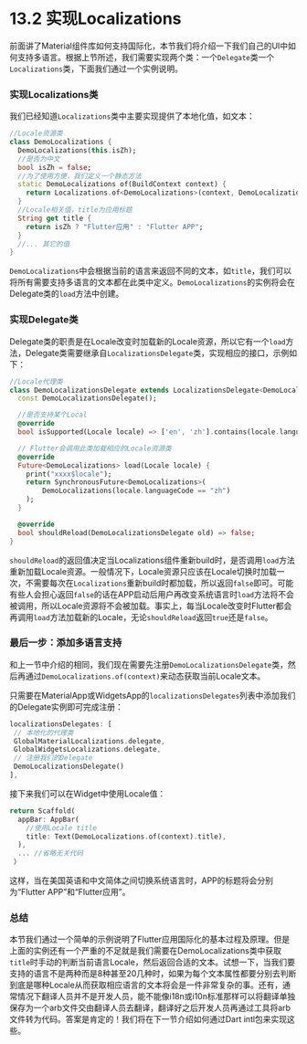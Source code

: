 # 13.2 实现Localizations

前面讲了Material组件库如何支持国际化，本节我们将介绍一下我们自己的UI中如何支持多语言。根据上节所述，我们需要实现两个类：一个`Delegate`类一个`Localizations`类，下面我们通过一个实例说明。

### 实现Localizations类

我们已经知道`Localizations`类中主要实现提供了本地化值，如文本：

```dart
//Locale资源类
class DemoLocalizations {
  DemoLocalizations(this.isZh);
  //是否为中文
  bool isZh = false;
  //为了使用方便，我们定义一个静态方法
  static DemoLocalizations of(BuildContext context) {
    return Localizations.of<DemoLocalizations>(context, DemoLocalizations);
  }
  //Locale相关值，title为应用标题
  String get title {
    return isZh ? "Flutter应用" : "Flutter APP";
  }
  //... 其它的值  
}
```

`DemoLocalizations`中会根据当前的语言来返回不同的文本，如`title`，我们可以将所有需要支持多语言的文本都在此类中定义。`DemoLocalizations`的实例将会在Delegate类的`load`方法中创建。

### 实现Delegate类

Delegate类的职责是在Locale改变时加载新的Locale资源，所以它有一个`load`方法，Delegate类需要继承自`LocalizationsDelegate`类，实现相应的接口，示例如下：

```dart
//Locale代理类
class DemoLocalizationsDelegate extends LocalizationsDelegate<DemoLocalizations> {
  const DemoLocalizationsDelegate();

  //是否支持某个Local
  @override
  bool isSupported(Locale locale) => ['en', 'zh'].contains(locale.languageCode);

  // Flutter会调用此类加载相应的Locale资源类
  @override
  Future<DemoLocalizations> load(Locale locale) {
    print("xxxx$locale");
    return SynchronousFuture<DemoLocalizations>(
        DemoLocalizations(locale.languageCode == "zh")
    );
  }

  @override
  bool shouldReload(DemoLocalizationsDelegate old) => false;
}
```

`shouldReload`的返回值决定当Localizations组件重新build时，是否调用`load`方法重新加载Locale资源。一般情况下，Locale资源只应该在Locale切换时加载一次，不需要每次在`Localizations`重新build时都加载，所以返回`false`即可。可能有些人会担心返回`false`的话在APP启动后用户再改变系统语言时`load`方法将不会被调用，所以Locale资源将不会被加载。事实上，每当Locale改变时Flutter都会再调用`load`方法加载新的Locale，无论`shouldReload`返回`true`还是`false`。

### 最后一步：添加多语言支持

和上一节中介绍的相同，我们现在需要先注册`DemoLocalizationsDelegate`类，然后再通过`DemoLocalizations.of(context)`来动态获取当前Locale文本。

只需要在MaterialApp或WidgetsApp的`localizationsDelegates`列表中添加我们的Delegate实例即可完成注册：

```dart
localizationsDelegates: [
 // 本地化的代理类
 GlobalMaterialLocalizations.delegate,
 GlobalWidgetsLocalizations.delegate,
 // 注册我们的Delegate
 DemoLocalizationsDelegate()
],
```

接下来我们可以在Widget中使用Locale值：

```dart
return Scaffold(
  appBar: AppBar(
    //使用Locale title  
    title: Text(DemoLocalizations.of(context).title),
  ),
  ... //省略无关代码
 ） 
```

这样，当在美国英语和中文简体之间切换系统语言时，APP的标题将会分别为“Flutter APP”和“Flutter应用”。

### 总结

本节我们通过一个简单的示例说明了Flutter应用国际化的基本过程及原理。但是上面的实例还有一个严重的不足就是我们需要在DemoLocalizations类中获取`title`时手动的判断当前语言Locale，然后返回合适的文本。试想一下，当我们要支持的语言不是两种而是8种甚至20几种时，如果为每个文本属性都要分别去判断到底是哪种Locale从而获取相应语言的文本将会是一件非常复杂的事。还有，通常情况下翻译人员并不是开发人员，能不能像i18n或i10n标准那样可以将翻译单独保存为一个arb文件交由翻译人员去翻译，翻译好之后开发人员再通过工具将arb文件转为代码。答案是肯定的！我们将在下一节介绍如何通过Dart intl包来实现这些。
